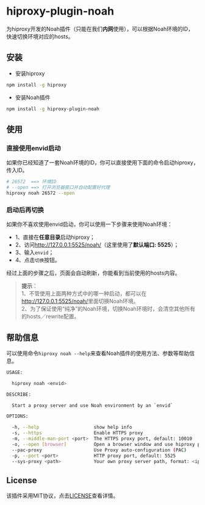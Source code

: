 # hiproxy-plugin-noah

为hiproxy开发的Noah插件（只能在我们**内网**使用），可以根据Noah环境的ID，快速切换环境对应的hosts。

## 安装

* 安装hiproxy

```bash
npm install -g hiproxy
```

* 安装Noah插件

```bash
npm install -g hiproxy-plugin-noah
```

## 使用

### 直接使用envid启动

如果你已经知道了一套Noah环境的ID，你可以直接使用下面的命令启动hiproxy，传入ID。

```bash
# 26572  ==> 环境ID
# --open ==> 打开浏览器窗口并自动配置好代理
hiproxy noah 26572 --open
```

### 启动后再切换

如果你不喜欢使用envid启动，你可以使用一下步骤来使用Noah环境：

* 1、直接在**任意目录**启动hiproxy；
* 2、访问<http://127.0.0.1:5525/noah/>（这里使用了**默认端口: 5525**）；
* 3、输入`envid`；
* 4、点击`切换`按钮。

经过上面的步骤之后，页面会自动刷新，你能看到当前使用的hosts内容。

> **提示**： <br/>
> 1、不管使用上面两种方式中的哪一种启动，都可以在<http://127.0.0.1:5525/noah/>里面切换Noah环境。 <br/>
> 2、为了保证使用“纯净”的Noah环境，切换Noah环境时，会清空其他所有的hosts／rewrite配置。 


## 帮助信息

可以使用命令`hiproxy noah --help`来查看Noah插件的使用方法、参数等帮助信息。

```bash
USAGE:

  hiproxy noah <envid>

DESCRIBE:

  Start a proxy server and use Noah environment by an `envid`

OPTIONS:

  -h, --help                    show help info
  -s, --https                   Enable HTTPS proxy
  -m, --middle-man-port <port>  The HTTPS proxy port, default: 10010
  -o, --open [browser]          Open a browser window and use hiproxy proxy
  --pac-proxy                   Use Proxy auto-configuration (PAC)
  -p, --port <port>             HTTP proxy port, default: 5525
  --sys-proxy <path>            Your own proxy server path, format: <ip>[:port], only works when use PAC
```

## License

该插件采用MIT协议，点击[LICENSE](https://github.com/hiproxy/hiproxy-plugin-noah/blob/master/LICENSE)查看详情。
